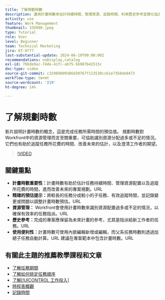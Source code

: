 ```yaml
---
title: 了解規劃時數
description: 運用計畫時數來估計持續時間、管理資源、追蹤時間、利用歷史參考並簡化指派，以最佳化Workfront中的專案計畫。
activity: use
feature: Work Management
thumbnail: 335090.jpeg
type: Tutorial
role: User
level: Beginner
team: Technical Marketing
jira: KT-8777
last-substantial-update: 2024-06-19T00:00:00Z
recommendations: noDisplay,catalog
exl-id: 76bde9ac-74de-41fc-ab75-5b987b42515c
doc-type: video
source-git-commit: c32909809386d30767f113530ccb1e7358de0473
workflow-type: tm+mt
source-wordcount: '219'
ht-degree: 14%

---
```


# 了解規劃時數

影片說明計畫時數的概念，這是完成任務所需時間的預估值。
規劃時數對Workfront中的資源管理而言至關重要，可協助識別資源分配過多或不足的情況。
它們也有助於追蹤任務所花費的時間、改善未來的估計，以及澄清工作者的期望。


>[!VIDEO](https://video.tv.adobe.com/v/3445344/?quality=12&learn=on&enablevpops&captions=chi_hant)


## 關鍵重點

* **計畫時數重要性：**&#x200B;計畫時數有助於估計任務持續時間、管理資源配置以及追蹤所花費的時間，進而改善未來的專案規劃。&#x200B;URL
* **精確的預估提示：**&#x200B;將較長的任務分成較小的子任務、有效追蹤時間，並記錄變更或問題以調整計畫時數預估。&#x200B;URL
* **資源管理：** Workfront會使用計畫時數來識別資源配置過多或不足的情況，以確保有效率的任務指派。&#x200B;URL
* **歷史參考：**&#x200B;完成的專案應保留為未來計畫的參考，尤其是指派給新工作者的任務。&#x200B;URL
* **使用便利性：**&#x200B;計畫時數可使用內嵌編輯新增或編輯，而父系任務時數則透過加總子任務自動計算。&#x200B;URL 建議在專案範本中包含計畫時數。&#x200B;URL


## 有關此主題的推薦教學課程和文章

* [了解任務期間](/help/manage-work/tasks/understand-task-durations.md)
* [了解如何排定任務順序](/help/manage-work/tasks/learn-to-sequence-tasks.md)
* [了解[!UICONTROL 工作投入]](/help/manage-work/tasks/understand-work-effort.md)
* [時程表概觀](https://experienceleague.adobe.com/zh-hant/docs/workfront/using/timesheets/details/timesheets-overview)
* [記錄時間](https://experienceleague.adobe.com/zh-hant/docs/workfront/using/timesheets/create-and-manage-timesheets-in-adobe-workfront/log-time)
